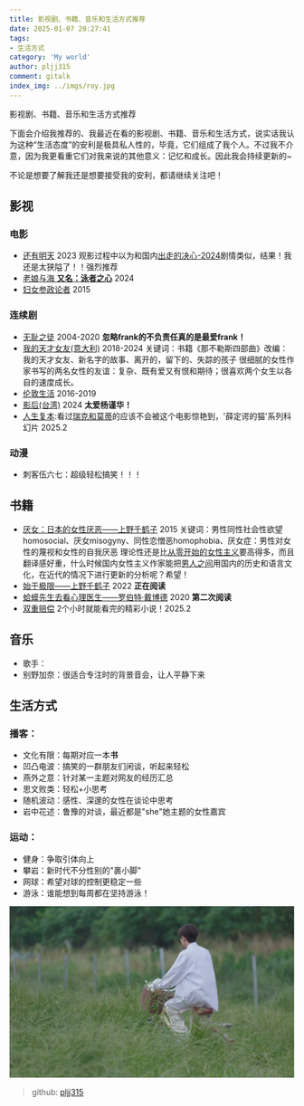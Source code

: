 ```yaml
---
title: 影视剧、书籍、音乐和生活方式推荐
date: 2025-01-07 20:27:41
tags: 
- 生活方式 
category: 'My world' 
author: pljj315
comment: gitalk
index_img: ../imgs/roy.jpg
---
```


影视剧、书籍、音乐和生活方式推荐

下面会介绍我推荐的、我最近在看的影视剧、书籍、音乐和生活方式，说实话我认为这种“生活态度”的安利是极具私人性的，毕竟，它们组成了我个人。不过我不介意，因为我更看重它们对我来说的其他意义：记忆和成长。因此我会持续更新的~ 

不论是想要了解我还是想要接受我的安利，都请继续关注吧！ 




## 影视
### 电影
 - [还有明天](https://movie.douban.com/subject/36445098/) 2023
观影过程中以为和国内[出走的决心-2024](https://movie.douban.com/subject/36587974/)剧情类似，结果！我还是太狭隘了！！强烈推荐
 - [老娘与海 **又名：泳者之心**](https://movie.douban.com/subject/26656728/) 2024
 - [妇女参政论者](https://movie.douban.com/subject/25821498/) 2015

### 连续剧
- [无耻之徒](https://movie.douban.com/subject/1474087/) 2004-2020 **忽略frank的不负责任真的是最爱frank！**
- [我的天才女友(意大利)](https://book.douban.com/subject/27204805/) 2018-2024
关键词：书籍《那不勒斯四部曲》改编：我的天才女友、新名字的故事、离开的，留下的、失踪的孩子
很细腻的女性作家书写的两名女性的友谊：复杂、既有爱又有恨和期待；很喜欢两个女生以各自的速度成长。
- [伦敦生活](https://movie.douban.com/subject/26838164/) 2016-2019
- [影后(台湾)](https://movie.douban.com/subject/36085524/) 2024 **太爱杨谨华！**
- [人生复本]():看过[瑞克和莫蒂]()的应该不会被这个电影惊艳到，'薛定谔的猫'系列科幻片 2025.2

### 动漫
- 刺客伍六七：超级轻松搞笑！！！

## 书籍
- [厌女：日本的女性厌恶——上野千鹤子](https://book.douban.com/subject/25836270/) 2015
关键词：男性同性社会性欲望homosocial、厌女misogyny、同性恋憎恶homophobia、厌女症：男性对女性的蔑视和女性的自我厌恶
理论性还是比[从零开始的女性主义](https://book.douban.com/subject/35523099/?icn=index-latestbook-subject)要高得多，而且翻译感好重，什么时候国内女性主义作家能把[男人之间](https://book.douban.com/subject/6722209/)用国内的历史和语言文化，在近代的情况下进行更新的分析呢？希望！
- [始于极限——上野千鹤子](https://book.douban.com/subject/35966120/?icn=index-topchart-subject) 2022 **正在阅读**
- [蛤蟆先生去看心理医生——罗伯特·戴博德](https://book.douban.com/subject/35143790/) 2020 **第二次阅读**
- [双重赔偿]() 2个小时就能看完的精彩小说！2025.2
## 音乐
- 歌手：
 - 别野加奈：很适合专注时的背景音会，让人平静下来

## 生活方式
### 播客：
- 文化有限：每期对应一本**书**
- 凹凸电波：搞笑的一群朋友们闲谈，听起来轻松
- 燕外之意：针对某一主题对网友的经历汇总
- 思文败类：轻松+小思考
- 随机波动：感性、深邃的女性在谈论中思考
- 岩中花述：鲁豫的对谈，最近都是"she"她主题的女性嘉宾
### 运动：
- 健身：争取引体向上
- 攀岩：新时代不分性别的"裹小脚"
- 网球：希望对球的控制更稳定一些
- 游泳：谁能想到每周都在坚持游泳！

![王源图片](../imgs/roy.jpg "roy")

> github: [pljj315](https://pljj315.github.io)

